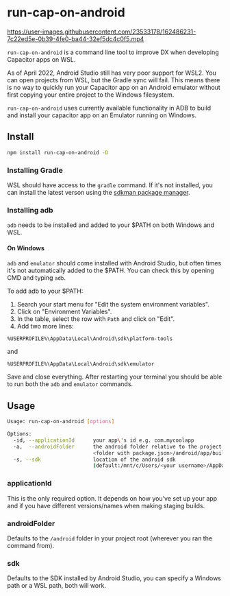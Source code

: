 # run-cap-on-android

https://user-images.githubusercontent.com/23533178/162486231-7c22ed5e-0b39-4fe0-ba44-32ef5dc4c0f5.mp4

`run-cap-on-android` is a command line tool to improve DX when developing Capacitor apps on WSL.

As of April 2022, Android Studio still has very poor support for WSL2. You can open projects from WSL, but the Gradle sync will fail. This means there is no way to quickly run your Capacitor app on an Android emulator without first copying your entire project to the Windows filesystem.

`run-cap-on-android` uses currently available functionality in ADB to build and install your capacitor app on an Emulator running on Windows.

## Install

```bash
npm install run-cap-on-android -D
```

### Installing Gradle

WSL should have access to the `gradle` command. If it's not installed, you can install the latest verson using the [sdkman package manager](https://sdkman.io/install).

### Installing adb

`adb` needs to be installed and added to your $PATH on both Windows and WSL.

#### On Windows

`adb` and `emulator` should come installed with Android Studio, but often times it's not automatically added to the $PATH. You can check this by opening CMD and typing `adb`.

To add adb to your $PATH:

1. Search your start menu for "Edit the system environment variables".
2. Click on "Environment Variables".
3. In the table, select the row with `Path` and click on "Edit".
4. Add two more lines:

```
%USERPROFILE%\AppData\Local\Android\sdk\platform-tools
```

and

```
%USERPROFILE%\AppData\Local\Android\sdk\emulator
```

Save and close everything. After restarting your terminal you should be able to run both the `adb` and `emulator` commands.

## Usage

```bash
Usage: run-cap-on-android [options]

Options:
  -id, --applicationId      your app\'s id e.g. com.mycoolapp
  -a,  --androidFolder      the android folder relative to the project root (default:
                            <folder with package.json>/android/app/build/outputs/apk/debug/app-debug.apk)
  -s, --sdk                 location of the android sdk
                            (default:/mnt/c/Users/<your username>/AppData/Local/Android/Sdk )

```

### applicationId

This is the only required option. It depends on how you've set up your app and if you have different versions/names when making staging builds.

### androidFolder

Defaults to the `/android` folder in your project root (wherever you ran the command from).

### sdk

Defaults to the SDK installed by Android Studio, you can specify a Windows path or a WSL path, both will work.
